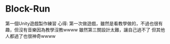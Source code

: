 # Block-Run
第一個Unity遊戲製作練習
心得: 第一次做遊戲，雖然是看教學做的，不過也很有趣，但沒有音樂因為教學沒教wwww
雖然第三關設計太難，讓自己過不了
但其他人都過了也很神奇wwww
